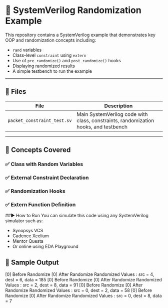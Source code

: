 # 🚀 SystemVerilog Randomization Example

This repository contains a SystemVerilog example that demonstrates key OOP and randomization concepts including:

- `rand` variables
- Class-level `constraint` using `extern`
- Use of `pre_randomize()` and `post_randomize()` hooks
- Displaying randomized results
- A simple testbench to run the example

---

## 📂 Files

| File                     | Description                                   |
|--------------------------|-----------------------------------------------|
| `packet_constraint_test.sv` | Main SystemVerilog code with class, constraints, randomization hooks, and testbench |

---

## 🧠 Concepts Covered

### ✅ Class with Random Variables
### ✅ External Constraint Declaration
### ✅ Randomization Hooks
### ✅ Extern Function Definition

##▶️ How to Run
You can simulate this code using any SystemVerilog simulator such as:
- Synopsys VCS
- Cadence Xcelium
- Mentor Questa
- Or online using EDA Playground

## 📸 Sample Output
[0] Before Randomize
[0] After Randomize
Randomized Values : src = 4, dest = 6, data = 185
[0] Before Randomize
[0] After Randomize
Randomized Values : src = 2, dest = 8, data = 91
[0] Before Randomize
[0] After Randomize
Randomized Values : src = 0, dest = 2, data = 58
[0] Before Randomize
[0] After Randomize
Randomized Values : src = 0, dest = 8, data = 7
